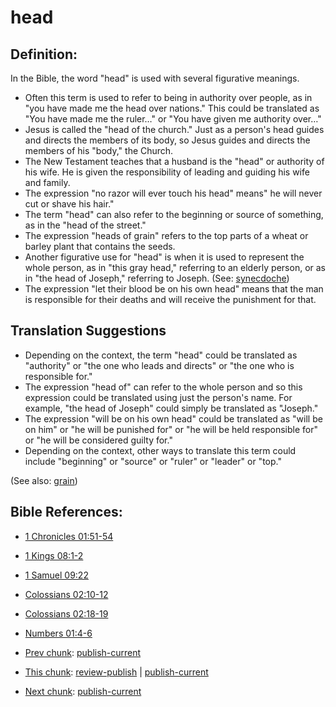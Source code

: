 # head #

## Definition: ##

In the Bible, the word "head" is used with several figurative meanings.

* Often this term is used to refer to being in authority over people, as in "you have made me the head over nations." This could be translated as "You have made me the ruler…" or "You have given me authority over…"
* Jesus is called the "head of the church." Just as a person's head guides and directs the members of its body, so Jesus guides and directs the members of his "body," the Church.
* The New Testament teaches that a husband is the "head" or authority of his wife. He is given the responsibility of leading and guiding his wife and family.
* The expression "no razor will ever touch his head" means" he will never cut or shave his hair."
* The term "head" can also refer to the beginning or source of something, as in the "head of the street."
* The expression "heads of grain" refers to the top parts of a wheat or barley plant that contains the seeds.
* Another figurative use for "head" is when it is used to represent the whole person, as in "this gray head," referring to an elderly person, or as in "the head of Joseph," referring to Joseph. (See: [synecdoche](https://git.door43.org/Door43/en-ta-translate-vol2/src/master/content/figs_synecdoche.md))
* The expression "let their blood be on his own head" means that the man is responsible for their deaths and will receive the punishment for that.

## Translation Suggestions ##

* Depending on the context, the term "head" could be translated as "authority" or "the one who leads and directs" or "the one who is responsible for."
* The expression "head of" can refer to the whole person and so this expression could be translated using just the person's name. For example, "the head of Joseph" could simply be translated as "Joseph."
* The expression "will be on his own head" could be translated as "will be on him" or "he will be punished for" or "he will be held responsible for" or "he will be considered guilty for."
* Depending on the context, other ways to translate this term could include "beginning" or "source" or "ruler" or "leader" or "top."

(See also: [grain](../other/grain.md))

## Bible References: ##

* [1 Chronicles 01:51-54](https://door43.org/en/bible/notes/1ch/01/51)
* [1 Kings 08:1-2](https://door43.org/en/bible/notes/1ki/08/01)
* [1 Samuel 09:22](https://door43.org/en/bible/notes/1sa/09/22)
* [Colossians 02:10-12](https://door43.org/en/bible/notes/col/02/10)
* [Colossians 02:18-19](https://door43.org/en/bible/notes/col/02/18)
* [Numbers 01:4-6](https://door43.org/en/bible/notes/num/01/04)

* [Prev chunk](../other/haughty.md): [publish-current](../other/haughty?do=diff&rev2[0]=1422634235&rev2[1]=&difftype=sidebyside.md)
* [This chunk](../other/head.md): [review-publish](../other/head?do=diff&rev2[0]=1427910570&rev2[1]=1427916683&difftype=sidebyside.md) | [publish-current](../other/head?do=diff&rev2[0]=1427916683&rev2[1]=&difftype=sidebyside.md)
* [Next chunk](../other/heal.md): [publish-current](../other/heal?do=diff&rev2[0]=1412189656&rev2[1]=&difftype=sidebyside.md)
